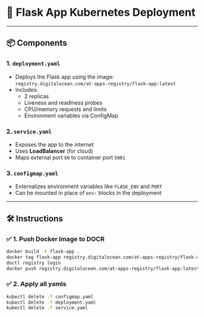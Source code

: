 # 🚀 Flask App Kubernetes Deployment

---

## 📦 Components

### 1. `deployment.yaml`

- Deploys the Flask app using the image:  
  `registry.digitalocean.com/at-apps-registry/flask-app:latest`
- Includes:
  - 2 replicas
  - Liveness and readiness probes
  - CPU/memory requests and limits
  - Environment variables via  ConfigMap

### 2. `service.yaml`

- Exposes the app to the internet
- Uses **LoadBalancer** (for cloud) 
- Maps external port `80` to container port `5001`


### 3. `configmap.yaml` 

- Externalizes environment variables like `FLASK_ENV` and `PORT`
- Can be mounted in place of `env:` blocks in the deployment

---

## 🛠️  Instructions

### ✅ 1. Push Docker Image to DOCR

```bash
docker build -t flask-app .
docker tag flask-app registry.digitalocean.com/at-apps-registry/flask-app:latest
doctl registry login
docker push registry.digitalocean.com/at-apps-registry/flask-app:latest
```

### ✅ 2. Apply all yamls

```bash
kubectl delete -f configmap.yaml
kubectl delete -f deployment.yaml
kubectl delete -f service.yaml
```
